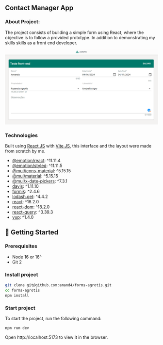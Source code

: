 ## Contact Manager App


### About Project:

The project consists of building a simple form using React, where the objective is to follow a provided prototype. In addition to demonstrating my skills skills as a front end developer.

<img width="675" alt="form step 2 for entity legal" src="./screens/example.png">


### Technologies
Built using [React JS](https://pt-br.reactjs.org/) with [Vite JS](https://vitejs.dev/), this interface and the layout were made from scratch by me.

- [@emotion/react](https://www.npmjs.com/package/@emotion/react): ^11.11.4
- [@emotion/styled](https://www.npmjs.com/package/@emotion/styled): ^11.11.5
- [@mui/icons-material](https://www.npmjs.com/package/@mui/icons-material): ^5.15.15
- [@mui/material](https://www.npmjs.com/package/@mui/material): ^5.15.15
- [@mui/x-date-pickers](https://www.npmjs.com/package/@mui/x-date-pickers): ^7.3.1
- [dayjs](https://www.npmjs.com/package/dayjs): ^1.11.10
- [formik](https://www.npmjs.com/package/formik): ^2.4.6
- [lodash.get](https://www.npmjs.com/package/lodash.get): ^4.4.2
- [react](https://www.npmjs.com/package/react): ^18.2.0
- [react-dom](https://www.npmjs.com/package/react-dom): ^18.2.0
- [react-query](https://www.npmjs.com/package/react-query): ^3.39.3
- [yup](https://www.npmjs.com/package/yup): ^1.4.0

## 🚀 Getting Started

### Prerequisites
- Node 16 or 16^
- Git 2

### Install project

```bash
git clone git@github.com:amand4/forms-agrotis.git
cd forms-agrotis
npm install
```

### Start project
To start the project, run the following command:

```bash
npm run dev
```

Open http://localhost:5173 to view it in the browser.

